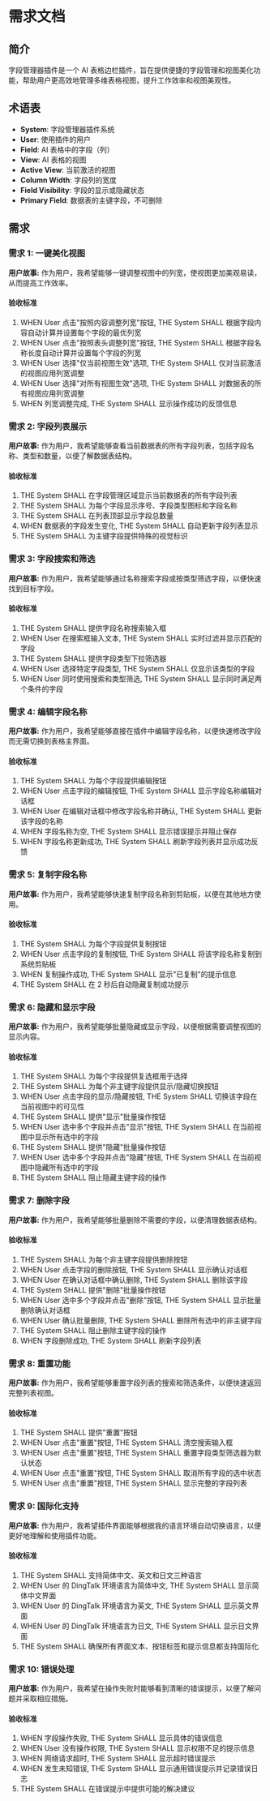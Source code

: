 # 需求文档

## 简介

字段管理器插件是一个 AI 表格边栏插件，旨在提供便捷的字段管理和视图美化功能，帮助用户更高效地管理多维表格视图，提升工作效率和视图美观性。

## 术语表

- **System**: 字段管理器插件系统
- **User**: 使用插件的用户
- **Field**: AI 表格中的字段（列）
- **View**: AI 表格的视图
- **Active View**: 当前激活的视图
- **Column Width**: 字段列的宽度
- **Field Visibility**: 字段的显示或隐藏状态
- **Primary Field**: 数据表的主键字段，不可删除

## 需求

### 需求 1: 一键美化视图

**用户故事:** 作为用户，我希望能够一键调整视图中的列宽，使视图更加美观易读，从而提高工作效率。

#### 验收标准

1. WHEN User 点击"按照内容调整列宽"按钮, THE System SHALL 根据字段内容自动计算并设置每个字段的最优列宽
2. WHEN User 点击"按照表头调整列宽"按钮, THE System SHALL 根据字段名称长度自动计算并设置每个字段的列宽
3. WHEN User 选择"仅当前视图生效"选项, THE System SHALL 仅对当前激活的视图应用列宽调整
4. WHEN User 选择"对所有视图生效"选项, THE System SHALL 对数据表的所有视图应用列宽调整
5. WHEN 列宽调整完成, THE System SHALL 显示操作成功的反馈信息

### 需求 2: 字段列表展示

**用户故事:** 作为用户，我希望能够查看当前数据表的所有字段列表，包括字段名称、类型和数量，以便了解数据表结构。

#### 验收标准

1. THE System SHALL 在字段管理区域显示当前数据表的所有字段列表
2. THE System SHALL 为每个字段显示序号、字段类型图标和字段名称
3. THE System SHALL 在列表顶部显示字段总数量
4. WHEN 数据表的字段发生变化, THE System SHALL 自动更新字段列表显示
5. THE System SHALL 为主键字段提供特殊的视觉标识

### 需求 3: 字段搜索和筛选

**用户故事:** 作为用户，我希望能够通过名称搜索字段或按类型筛选字段，以便快速找到目标字段。

#### 验收标准

1. THE System SHALL 提供字段名称搜索输入框
2. WHEN User 在搜索框输入文本, THE System SHALL 实时过滤并显示匹配的字段
3. THE System SHALL 提供字段类型下拉筛选器
4. WHEN User 选择特定字段类型, THE System SHALL 仅显示该类型的字段
5. WHEN User 同时使用搜索和类型筛选, THE System SHALL 显示同时满足两个条件的字段

### 需求 4: 编辑字段名称

**用户故事:** 作为用户，我希望能够直接在插件中编辑字段名称，以便快速修改字段而无需切换到表格主界面。

#### 验收标准

1. THE System SHALL 为每个字段提供编辑按钮
2. WHEN User 点击字段的编辑按钮, THE System SHALL 显示字段名称编辑对话框
3. WHEN User 在编辑对话框中修改字段名称并确认, THE System SHALL 更新该字段的名称
4. WHEN 字段名称为空, THE System SHALL 显示错误提示并阻止保存
5. WHEN 字段名称更新成功, THE System SHALL 刷新字段列表并显示成功反馈

### 需求 5: 复制字段名称

**用户故事:** 作为用户，我希望能够快速复制字段名称到剪贴板，以便在其他地方使用。

#### 验收标准

1. THE System SHALL 为每个字段提供复制按钮
2. WHEN User 点击字段的复制按钮, THE System SHALL 将该字段名称复制到系统剪贴板
3. WHEN 复制操作成功, THE System SHALL 显示"已复制"的提示信息
4. THE System SHALL 在 2 秒后自动隐藏复制成功提示

### 需求 6: 隐藏和显示字段

**用户故事:** 作为用户，我希望能够批量隐藏或显示字段，以便根据需要调整视图的显示内容。

#### 验收标准

1. THE System SHALL 为每个字段提供复选框用于选择
2. THE System SHALL 为每个非主键字段提供显示/隐藏切换按钮
3. WHEN User 点击字段的显示/隐藏按钮, THE System SHALL 切换该字段在当前视图中的可见性
4. THE System SHALL 提供"显示"批量操作按钮
5. WHEN User 选中多个字段并点击"显示"按钮, THE System SHALL 在当前视图中显示所有选中的字段
6. THE System SHALL 提供"隐藏"批量操作按钮
7. WHEN User 选中多个字段并点击"隐藏"按钮, THE System SHALL 在当前视图中隐藏所有选中的字段
8. THE System SHALL 阻止隐藏主键字段的操作

### 需求 7: 删除字段

**用户故事:** 作为用户，我希望能够批量删除不需要的字段，以便清理数据表结构。

#### 验收标准

1. THE System SHALL 为每个非主键字段提供删除按钮
2. WHEN User 点击字段的删除按钮, THE System SHALL 显示确认对话框
3. WHEN User 在确认对话框中确认删除, THE System SHALL 删除该字段
4. THE System SHALL 提供"删除"批量操作按钮
5. WHEN User 选中多个字段并点击"删除"按钮, THE System SHALL 显示批量删除确认对话框
6. WHEN User 确认批量删除, THE System SHALL 删除所有选中的非主键字段
7. THE System SHALL 阻止删除主键字段的操作
8. WHEN 字段删除成功, THE System SHALL 刷新字段列表

### 需求 8: 重置功能

**用户故事:** 作为用户，我希望能够重置字段列表的搜索和筛选条件，以便快速返回完整列表视图。

#### 验收标准

1. THE System SHALL 提供"重置"按钮
2. WHEN User 点击"重置"按钮, THE System SHALL 清空搜索输入框
3. WHEN User 点击"重置"按钮, THE System SHALL 重置字段类型筛选器为默认状态
4. WHEN User 点击"重置"按钮, THE System SHALL 取消所有字段的选中状态
5. WHEN User 点击"重置"按钮, THE System SHALL 显示完整的字段列表

### 需求 9: 国际化支持

**用户故事:** 作为用户，我希望插件界面能够根据我的语言环境自动切换语言，以便更好地理解和使用插件功能。

#### 验收标准

1. THE System SHALL 支持简体中文、英文和日文三种语言
2. WHEN User 的 DingTalk 环境语言为简体中文, THE System SHALL 显示简体中文界面
3. WHEN User 的 DingTalk 环境语言为英文, THE System SHALL 显示英文界面
4. WHEN User 的 DingTalk 环境语言为日文, THE System SHALL 显示日文界面
5. THE System SHALL 确保所有界面文本、按钮标签和提示信息都支持国际化

### 需求 10: 错误处理

**用户故事:** 作为用户，我希望在操作失败时能够看到清晰的错误提示，以便了解问题并采取相应措施。

#### 验收标准

1. WHEN 字段操作失败, THE System SHALL 显示具体的错误信息
2. WHEN User 没有操作权限, THE System SHALL 显示权限不足的提示信息
3. WHEN 网络请求超时, THE System SHALL 显示超时错误提示
4. WHEN 发生未知错误, THE System SHALL 显示通用错误提示并记录错误日志
5. THE System SHALL 在错误提示中提供可能的解决建议
